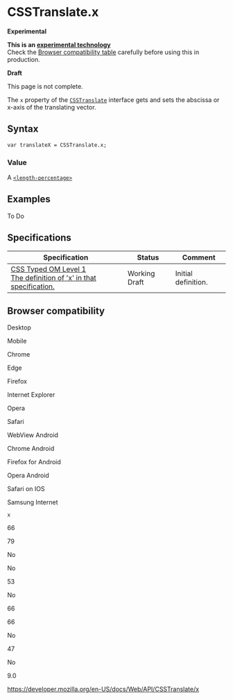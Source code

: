 # CSSTranslate.x

**Experimental**

**This is an [experimental technology](https://developer.mozilla.org/en-US/docs/MDN/Guidelines/Conventions_definitions#experimental)**  
Check the [Browser compatibility table](#browser_compatibility) carefully before using this in production.

**Draft**

This page is not complete.

The `x` property of the [`CSSTranslate`](../csstranslate) interface gets and sets the abscissa or x-axis of the translating vector.

## Syntax

    var translateX = CSSTranslate.x;

### Value

A [`<length-percentage>`](https://developer.mozilla.org/en-US/docs/Web/CSS/length-percentage)

## Examples

To Do

## Specifications

<table><thead><tr class="header"><th>Specification</th><th>Status</th><th>Comment</th></tr></thead><tbody><tr class="odd"><td><a href="https://drafts.css-houdini.org/css-typed-om-1/#dom-csstranslate-x">CSS Typed OM Level 1<br />
<span class="small">The definition of 'x' in that specification.</span></a></td><td><span class="spec-wd">Working Draft</span></td><td>Initial definition.</td></tr></tbody></table>

## Browser compatibility

Desktop

Mobile

Chrome

Edge

Firefox

Internet Explorer

Opera

Safari

WebView Android

Chrome Android

Firefox for Android

Opera Android

Safari on IOS

Samsung Internet

`x`

66

79

No

No

53

No

66

66

No

47

No

9.0

<a href="https://developer.mozilla.org/en-US/docs/Web/API/CSSTranslate/x" class="_attribution-link">https://developer.mozilla.org/en-US/docs/Web/API/CSSTranslate/x</a>
